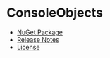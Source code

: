 # ConsoleObjects
- [NuGet Package](https://www.nuget.org/packages/ConsoleObjects)
- [Release Notes](https://github.com/skthomasjr/ConsoleObjects/releases)
- [License](LICENSE.md)

